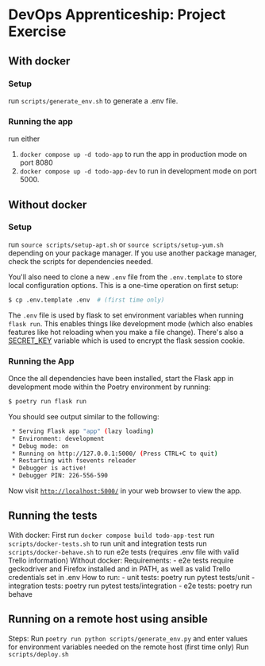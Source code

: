 # DevOps Apprenticeship: Project Exercise

## With docker 
### Setup 
run `scripts/generate_env.sh` to generate a .env file.

### Running the app
run either 
1. `docker compose up -d todo-app` to run the app in production mode on port 8080
1. `docker compose up -d todo-app-dev` to run in development mode on port 5000.

## Without docker
### Setup
run `source scripts/setup-apt.sh` or `source scripts/setup-yum.sh` depending on your package manager. 
If you use another package manager, check the scripts for dependencies needed.


You'll also need to clone a new `.env` file from the `.env.template` to store local configuration options. This is a one-time operation on first setup:

```bash
$ cp .env.template .env  # (first time only)
```

The `.env` file is used by flask to set environment variables when running `flask run`. This enables things like development mode (which also enables features like hot reloading when you make a file change). There's also a [SECRET_KEY](https://flask.palletsprojects.com/en/1.1.x/config/#SECRET_KEY) variable which is used to encrypt the flask session cookie.

### Running the App

Once the all dependencies have been installed, start the Flask app in development mode within the Poetry environment by running:
```bash
$ poetry run flask run
```

You should see output similar to the following:
```bash
 * Serving Flask app "app" (lazy loading)
 * Environment: development
 * Debug mode: on
 * Running on http://127.0.0.1:5000/ (Press CTRL+C to quit)
 * Restarting with fsevents reloader
 * Debugger is active!
 * Debugger PIN: 226-556-590
```
Now visit [`http://localhost:5000/`](http://localhost:5000/) in your web browser to view the app.


## Running the tests
With docker:
    First run `docker compose build todo-app-test`
    run `scripts/docker-tests.sh` to run unit and integration tests
    run `scripts/docker-behave.sh` to run e2e tests (requires .env file with valid Trello information)
Without docker:
    Requirements:
    - e2e tests require geckodriver and Firefox installed and in PATH,
        as well as valid Trello credentials set in .env
    How to run:
    - unit tests: poetry run pytest tests/unit
    - integration tests: poetry run pytest tests/integration
    - e2e tests: poetry run behave


## Running on a remote host using ansible
Steps:
Run `poetry run python scripts/generate_env.py` and enter values for environment variables needed on the remote host (first time only)
Run `scripts/deploy.sh`